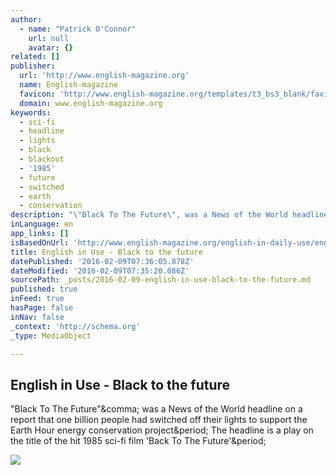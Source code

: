 ```yaml
---
author:
  - name: "Patrick O'Connor"
    url: null
    avatar: {}
related: []
publisher:
  url: 'http://www.english-magazine.org'
  name: English-magazine
  favicon: 'http://www.english-magazine.org/templates/t3_bs3_blank/favicon.ico'
  domain: www.english-magazine.org
keywords:
  - sci-fi
  - headline
  - lights
  - black
  - blackout
  - '1985'
  - future
  - switched
  - earth
  - conservation
description: "\"Black To The Future\", was a News of the World headline on a report that one billion people had switched off their lights to support the Earth Hour energy conservation project. The headline is a play on the title of the hit 1985 sci-fi film 'Back To The Future'."
inLanguage: en
app_links: []
isBasedOnUrl: 'http://www.english-magazine.org/english-in-daily-use/english-in-use-headlines/682-english-in-use-black-to-the-future'
title: English in Use - Black to the future
datePublished: '2016-02-09T07:36:05.878Z'
dateModified: '2016-02-09T07:35:20.086Z'
sourcePath: _posts/2016-02-09-english-in-use-black-to-the-future.md
published: true
inFeed: true
hasPage: false
inNav: false
_context: 'http://schema.org'
_type: MediaObject

---
```

<article style=""><h1>English in Use - Black to the future</h1><p>"Black To The Future"&amp;comma; was a News of the World headline on a report that one billion people had switched off their lights to support the Earth Hour energy conservation project&amp;period; The headline is a play on the title of the hit 1985 sci-fi film 'Back To The Future'&amp;period;</p><img src="http://www.english-magazine.org/images/pinterest_badge_red-48x48.png" /></article>